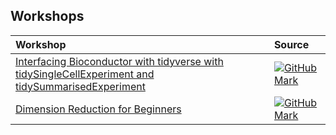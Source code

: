 
## Workshops

| Workshop                                                                                                                                                         | Source                                                                                                   |
|:-----------------------------------------------------------------------------------------------------------------------------------------------------------------|:---------------------------------------------------------------------------------------------------------|
| [Interfacing Bioconductor with tidyverse with tidySingleCellExperiment and tidySummarisedExperiment](https://stemangiola.github.io/bioc2021_tidytranscriptomics) | [![GitHub Mark](/img/GitHub-Mark-32px.png)](https://github.com/stemangiola/bioc2021_tidytranscriptomics) |
| [Dimension Reduction for Beginners](https://aedin.github.io/PCAworkshop)                                                                                         | [![GitHub Mark](/img/GitHub-Mark-32px.png)](https://github.com/aedin/PCAworkshop)                        |

